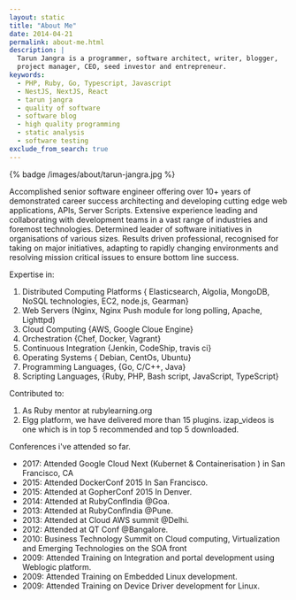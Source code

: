 ```yaml
---
layout: static
title: "About Me"
date: 2014-04-21
permalink: about-me.html
description: |
  Tarun Jangra is a programmer, software architect, writer, blogger,
  project manager, CEO, seed investor and entrepreneur.
keywords:
  - PHP, Ruby, Go, Typescript, Javascript
  - NestJS, NextJS, React
  - tarun jangra
  - quality of software
  - software blog
  - high quality programming
  - static analysis
  - software testing
exclude_from_search: true
---
```


{% badge /images/about/tarun-jangra.jpg %}

Accomplished senior software engineer offering over 10+ years of demonstrated career success architecting and developing cutting edge web applications, APIs, Server Scripts. Extensive experience leading and collaborating with development teams in a vast range of industries and foremost technologies. Determined leader of software initiatives in organisations of various sizes. Results driven professional, recognised for taking on major initiatives, adapting to rapidly changing environments and resolving mission critical issues to ensure bottom line success.

Expertise in:
1. Distributed Computing Platforms { Elasticsearch, Algolia, MongoDB, NoSQL technologies, EC2, node.js, Gearman}
2. Web Servers (Nginx, Nginx Push module for long polling, Apache, Lighttpd)
3. Cloud Computing {AWS, Google Cloue Engine}
4. Orchestration {Chef, Docker, Vagrant}
5. Continuous Integration {Jenkin, CodeShip, travis ci}
6. Operating Systems { Debian, CentOs, Ubuntu} 
7. Programming Languages, {Go, C/C++, Java} 
8. Scripting Languages, {Ruby, PHP, Bash script, JavaScript, TypeScript}

Contributed to:
1. As Ruby mentor at rubylearning.org
2. Elgg platform, we have delivered more than 15 plugins. izap_videos is one which is in top 5 recommended and top 5 downloaded.

Conferences i've attended so far.
* 2017: Attended Google Cloud Next (Kubernet & Containerisation ) in San Francisco, CA
* 2015: Attended DockerConf 2015 In San Francisco.
* 2015: Attended at GopherConf 2015 In Denver.
* 2014: Attended at RubyConfIndia @Goa.
* 2013: Attended at RubyConfIndia @Pune.
* 2013: Attended at Cloud AWS summit @Delhi.
* 2012: Attended at QT Conf @Bangalore. 
* 2010: Business Technology Summit on Cloud computing, Virtualization and Emerging Technologies on the SOA front 
* 2009: Attended Training on Integration and portal development using Weblogic platform. 
* 2009: Attended Training on Embedded Linux development. 
* 2009: Attended Training on Device Driver development for Linux.

